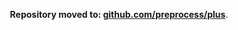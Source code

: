 <p align="center">
  <p align="center">
    <strong>Repository moved to: <a href="https://github.com/preprocess/plus">github.com/preprocess/plus</a></strong>.
  </p>
</p>
